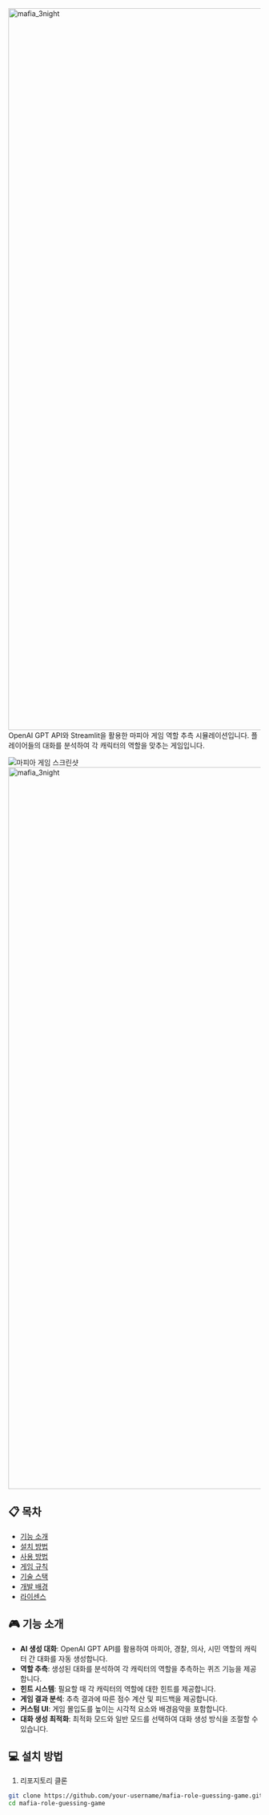 <img width="1440" alt="mafia_3night" src="https://github.com/user-attachments/assets/cff6100d-2611-46dc-96d6-cfd5aa802a80" />
OpenAI GPT API와 Streamlit을 활용한 마피아 게임 역할 추측 시뮬레이션입니다. 플레이어들의 대화를 분석하여 각 캐릭터의 역할을 맞추는 게임입니다.

![마피아 게임 스크린샷]()
<img width="1440" alt="mafia_3night" src="https://github.com/user-attachments/assets/0558083f-8917-434c-94c5-ee122e8f8e04" />
## 📋 목차
- [기능 소개](#기능-소개)
- [설치 방법](#설치-방법)
- [사용 방법](#사용-방법)
- [게임 규칙](#게임-규칙)
- [기술 스택](#기술-스택)
- [개발 배경](#개발-배경)
- [라이센스](#라이센스)

## 🎮 기능 소개

- **AI 생성 대화**: OpenAI GPT API를 활용하여 마피아, 경찰, 의사, 시민 역할의 캐릭터 간 대화를 자동 생성합니다.
- **역할 추측**: 생성된 대화를 분석하여 각 캐릭터의 역할을 추측하는 퀴즈 기능을 제공합니다.
- **힌트 시스템**: 필요할 때 각 캐릭터의 역할에 대한 힌트를 제공합니다.
- **게임 결과 분석**: 추측 결과에 따른 점수 계산 및 피드백을 제공합니다.
- **커스텀 UI**: 게임 몰입도를 높이는 시각적 요소와 배경음악을 포함합니다.
- **대화 생성 최적화**: 최적화 모드와 일반 모드를 선택하여 대화 생성 방식을 조절할 수 있습니다.

## 💻 설치 방법

1. 리포지토리 클론
```bash
git clone https://github.com/your-username/mafia-role-guessing-game.git
cd mafia-role-guessing-game
